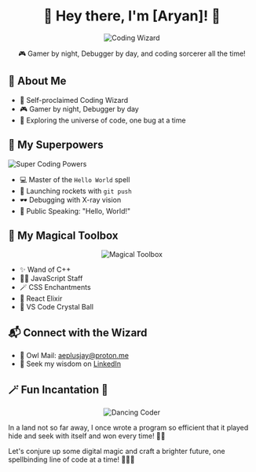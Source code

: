 

<h1 align="center">🚀 Hey there, I'm [Aryan]! 🤖</h1>

<p align="center">
  <img src="https://media.giphy.com/media/26ufdipQqU2lhNA4g/giphy.gif" alt="Coding Wizard">
</p>

<p align="center">🎮 Gamer by night, Debugger by day, and coding sorcerer all the time!</p>



## 🤖 About Me

- 👾 Self-proclaimed Coding Wizard
- 🎮 Gamer by night, Debugger by day
- 🌌 Exploring the universe of code, one bug at a time

## 🌟 My Superpowers

![Super Coding Powers](https://media.giphy.com/media/12BYUePgtn7sis/giphy.gif)

- 💻 Master of the `Hello World` spell
- 🚀 Launching rockets with `git push`
- 🕶️ Debugging with X-ray vision
- 🎤 Public Speaking: "Hello, World!"

## 🧰 My Magical Toolbox

<p align="center">
  <img src="https://media.giphy.com/media/1Zf1NFWtkzqBE/giphy.gif" alt="Magical Toolbox">
</p>

- ✨ Wand of C++
- 🧙‍♂️ JavaScript Staff
- 🪄 CSS Enchantments
- 🧬 React Elixir
- 🔮 VS Code Crystal Ball

## 📬 Connect with the Wizard

- 🦉 Owl Mail: aeplusjay@proton.me
- 🌟 Seek my wisdom on [LinkedIn](https://www.linkedin.com/in/aeplusjay)

## 🪄 Fun Incantation 🌈

<p align="center">
  <img src="https://media.giphy.com/media/1C8bHHJturSx2/giphy.gif" alt="Dancing Coder">
</p>

In a land not so far away, I once wrote a program so efficient that it played hide and seek with itself and won every time! 🙈✨

Let's conjure up some digital magic and craft a brighter future, one spellbinding line of code at a time! 🌟🧙‍♂️

